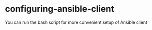 # configuring-ansible-client
You can run the bash script for more convenient setup of Ansible client
